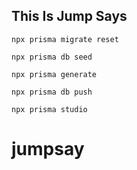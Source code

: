 ## This Is Jump Says

`npx prisma migrate reset`

`npx prisma db seed`

`npx prisma generate`

`npx prisma db push`

`npx prisma studio`

# jumpsay
